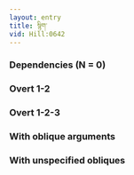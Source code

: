 ```yaml
---
layout: entry
title: སྙིག་
vid: Hill:0642
---
```

### Dependencies (N = 0)


### Overt 1-2


### Overt 1-2-3


### With oblique arguments


### With unspecified obliques
